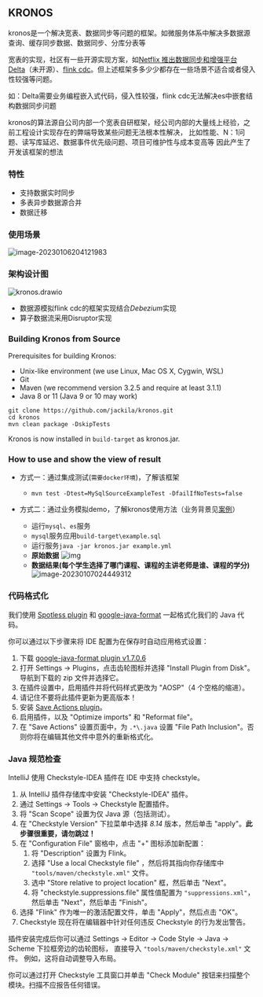## KRONOS

kronos是一个解决宽表、数据同步等问题的框架。如微服务体系中解决多数据源查询、缓存同步数据、数据同步、分库分表等

宽表的实现，社区有一些开源实现方案，如[Netflix 推出数据同步和增强平台 Delta](https://blog.51cto.com/u_15471709/4868156)（未开源）、[flink cdc](https://github.com/ververica/flink-cdc-connectors)。但上述框架多多少少都存在一些场景不适合或者侵入性较强等问题。

如：Delta需要业务编程嵌入式代码，侵入性较强，flink cdc无法解决es中嵌套结构数据同步问题

kronos的算法源自公司内部一个宽表自研框架，经公司内部的大量线上经验，之前工程设计实现存在的弊端导致某些问题无法根本性解决，
比如性能、N：1问题、读写库延迟、数据事件优先级问题、项目可维护性与成本变高等
因此产生了开发该框架的想法

### 特性
* 支持数据实时同步
* 多表异步数据源合并
* 数据迁移
### 使用场景

![image-20230106204121983](https://tva1.sinaimg.cn/large/008vxvgGly1h9u7ppgvh0j30zj0d8go2.jpg)

### 架构设计图

![kronos.drawio](https://tva1.sinaimg.cn/large/008vxvgGly1h9kr9y4n7mj30u60htjsh.jpg)

* 数据源模拟flink cdc的框架实现结合*Debezium*实现
* 算子数据流采用Disruptor实现

###  Building Kronos from Source

Prerequisites for building Kronos:

* Unix-like environment (we use Linux, Mac OS X, Cygwin, WSL)
* Git
* Maven (we recommend version 3.2.5 and require at least 3.1.1)
* Java 8 or 11 (Java 9 or 10 may work)

```
git clone https://github.com/jackila/kronos.git
cd kronos
mvn clean package -DskipTests
```

Kronos is now installed in `build-target` as kronos.jar.

### How to use and show the view of result

* 方式一：通过集成测试(`需要docker环境`)，了解该框架

	 * `mvn test -Dtest=MySqlSourceExampleTest -DfailIfNoTests=false`

* 方式二：通过业务模拟demo，了解kronos使用方法（业务背景见[案例](https://github.com/jackila/kronos/blob/master/%E6%A1%88%E4%BE%8B.md)）
  * 运行`mysql`、`es`服务
  * `mysql`服务应用`build-target\example.sql`
  * 运行服务`java -jar kronos.jar example.yml`
  * **原始数据**
    ![img](https://tva1.sinaimg.cn/large/008vxvgGly1h9ui8yd3h1j315c0u0diu.jpg)
  * **数据结果(每个学生选择了哪门课程、课程的主讲老师是谁、课程的学分)**
    ![image-20230107024449312](https://tva1.sinaimg.cn/large/008vxvgGly1h9ui7w1zacj311q0n5wha.jpg)


### 代码格式化

我们使用 [Spotless plugin](https://github.com/diffplug/spotless/tree/main/plugin-maven) 和 [google-java-format](https://github.com/google/google-java-format) 一起格式化我们的 Java 代码。

你可以通过以下步骤来将 IDE 配置为在保存时自动应用格式设置：

1. 下载 [google-java-format plugin v1.7.0.6](https://plugins.jetbrains.com/plugin/8527-google-java-format/versions/stable/115957)
2. 打开 Settings → Plugins，点击齿轮图标并选择 "Install Plugin from Disk"。导航到下载的 zip 文件并选择它。
3. 在插件设置中，启用插件并将代码样式更改为 "AOSP"（4 个空格的缩进）。
4. 请记住不要将此插件更新为更高版本！
5. 安装 [Save Actions plugin](https://plugins.jetbrains.com/plugin/7642-save-actions)。
6. 启用插件，以及 "Optimize imports" 和 "Reformat file"。
7. 在 "Save Actions" 设置页面中，为 `.*\.java` 设置 "File Path Inclusion"。否则你将在编辑其他文件中意外的重新格式化。


### Java 规范检查

IntelliJ 使用 Checkstyle-IDEA 插件在 IDE 中支持 checkstyle。

1. 从 IntelliJ 插件存储库中安装 "Checkstyle-IDEA" 插件。
2. 通过 Settings → Tools → Checkstyle 配置插件。
3. 将 "Scan Scope" 设置为仅 Java 源（包括测试）。
4. 在 "Checkstyle Version" 下拉菜单中选择 _8.14_ 版本，然后单击 "apply"。**此步骤很重要，请勿跳过！**
5. 在 "Configuration File" 窗格中，点击 "+" 图标添加新配置：
    1. 将 "Description" 设置为 Flink。
    2. 选择 "Use a local Checkstyle file" ，然后将其指向你存储库中 `"tools/maven/checkstyle.xml"` 文件。
    3. 选中 "Store relative to project location" 框，然后单击 "Next"。
    4. 将 "checkstyle.suppressions.file" 属性值配置为 `"suppressions.xml"`，然后单击 "Next"，然后单击 "Finish"。
6. 选择 "Flink" 作为唯一的激活配置文件，单击 "Apply"，然后点击 "OK"。
7. Checkstyle 现在将在编辑器中针对任何违反 Checkstyle 的行为发出警告。

插件安装完成后你可以通过 Settings → Editor → Code Style → Java → Scheme 下拉框旁边的齿轮图标， 直接导入 `"tools/maven/checkstyle.xml"` 文件。 例如，这将自动调整导入布局。

你可以通过打开 Checkstyle 工具窗口并单击 "Check Module" 按钮来扫描整个模块。扫描不应报告任何错误。
